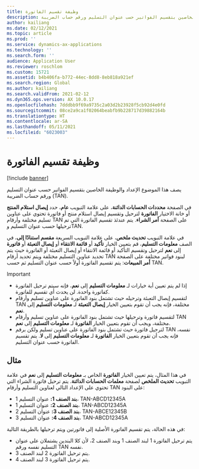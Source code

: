 ```yaml
---
title: وظيفة تقسيم الفاتورة
description: يصف هذا الموضوع الإعداد والوظيفة الخاصين بتقسيم الفواتير حسب عنوان التسليم ورقم حساب الضريبة (TAN).
author: kailiang
ms.date: 02/12/2021
ms.topic: article
ms.prod: ''
ms.service: dynamics-ax-applications
ms.technology: ''
ms.search.form: ''
audience: Application User
ms.reviewer: roschlom
ms.custom: 15721
ms.assetid: b4b406fa-b772-44ec-8dd8-8eb818a921ef
ms.search.region: Global
ms.author: kailiang
ms.search.validFrom: 2021-02-12
ms.dyn365.ops.version: AX 10.0.17
ms.openlocfilehash: 7dddbb9f69a9735c2a03d2b23928f5cb92d4e0fd
ms.sourcegitcommit: 08ce2a9ca1f02064beabfb9b228717d39882164b
ms.translationtype: HT
ms.contentlocale: ar-SA
ms.lasthandoff: 05/11/2021
ms.locfileid: "6023003"
---
```

# <a name="split-invoice-functionality"></a>وظيفة تقسيم الفاتورة

[!include [banner](../includes/banner.md)]

يصف هذا الموضوع الإعداد والوظيفة الخاصين بتقسيم الفواتير حسب عنوان التسليم ورقم حساب الضريبة (TAN).

في الصفحة **محددات الحسابات الدائنة**، على علامة التبويب **عام**، حدد **إيصال استلام المنتج** أو خانة الاختيار **الفاتورة** لترحيل وتقسيم إيصال استلام منتج أو فاتورة تحتوي على عناوين تسليم مختلفة وأرقام TAN على الصفحة **أمر الشراء**. يتم عندئذ تقسيم الفاتورة التي تم ترحيلها حسب عنوان التسليم وTAN.

في علامة التبويب **تحديث ملخص**، على علامة التبويب السريعة **مقسم استنادًا إلى**، في الصف **معلومات التسليم‬**، قم بتعببن الخيار **تأكيد** أو **قائمة الانتقاء** أو **إيصال التعبئة** أو **فاتورة** إلى **نعم** لترحيل وتقسيم التأكيد أو قائمة الانتقاء أو إيصال التعبئة أو الفاتورة حيث يتم تحديد عناوين التسليم مختلفة ويتم تحديد أرقام TAN لبنود فواتير مختلفة على الصفحة **أمر المبيعات**: يتم تقسيم الفاتورة أولاً حسب عنوان التسليم ثم حسب TAN.

> [!IMPORTANT]
> - إذا لم يتم تعيين أية خيارات لـ **معلومات التسليم** إلى **نعم**، فإنه سيتم ترحيل الفاتورة كفاتورة واحدة. لن يحدث أي تقسيم للفاتورة.
> - لتقسيم إيصال التعبئة وترحيله حيث تشتمل بنود الفاتورة على عناوين تسليم وأرقام TAN مختلفة، فإنه يجب أن تقوم بتعيين الخيار **إيصال التعبئة** لـ **معلومات التسليم** إلى **نعم**.
> - لتقسيم فاتورة وترحيلها حيث تشتمل بنود الفاتورة على عناوين تسليم وأرقام TAN مختلفة، ويجب أن تقوم بتعيين الخيار **الفاتورة** لـ **معلومات التسليم** إلى **نعم**.
> - لترحيل فاتورة حيث تشتمل بنود الفاتورة على عناوين تسليم ولكن برقم TAN نفسه، فإنه يجب أن تقوم بتعيين الخيار **الفاتورة** لـ **معلومات التسليم** إلى **لا**. يتم تقسيم الفاتورة حسب عنوان التسليم.

## <a name="example"></a>مثال

في هذا المثال، يتم تعيين الخيار **الفاتورة** الخاص بـ **معلومات التسليم** إلى **نعم** في علامة التبويب **تحديث الملخص** لصفحة **معلمات الحسابات الدائنة**. يتم ترحيل فاتورة الشراء التي تحتوي على الإعداد التالي لعناوين التسليم وأرقام TAN على البنود:

- **بند الصنف 1:** عنوان التسليم 1، TAN-ABCD12345A
- **بند الصنف 2:** عنوان التسليم 1، TAN-ABCD12345A
- **بند الصنف 3:** عنوان التسليم 2، TAN-ABCE12345B
- **بند الصنف 4:** عنوان التسليم 3، TAN-ABCD12345A

في هذه الحالة، يتم تقسيم الفاتورة الأصلية إلى فاتورتين ويتم ترحيلها بالطريقة التالية:

- يتم ترحيل الفاتورة 1 لبند الصنف 1 وبند الصنف 2، لأن كلا البندين يشتملان على عنوان التسليم نفسه ورقم TAN نفسه.
- يتم ترحيل الفاتورة 2 لبند الصنف 3.
- يتم ترحيل الفاتورة 3 لبند الصنف 4.
